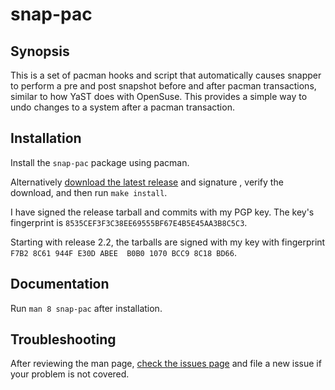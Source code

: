 # snap-pac

## Synopsis

This is a set of pacman hooks and script that automatically causes snapper to
perform a pre and post snapshot before and after pacman transactions, similar to
how YaST does with OpenSuse. This provides a simple way to undo changes to a
system after a pacman transaction.

## Installation

Install the `snap-pac` package using pacman.

Alternatively [download the latest release] and signature , verify the download, and
then run `make install`.

I have signed the release tarball and commits with my PGP key. The key's
fingerprint is `8535CEF3F3C38EE69555BF67E4B5E45AA3B8C5C3`.

Starting with release 2.2, the tarballs are signed with my key with fingerprint `F7B2
8C61 944F E30D ABEE  B0B0 1070 BCC9 8C18 BD66`.

## Documentation

Run `man 8 snap-pac` after installation.

## Troubleshooting

After reviewing the man page, [check the issues page] and file a new issue if your
problem is not covered.

[download the latest release]: https://github.com/wesbarnett/snap-pac/releases
[check the issues page]: https://github.com/wesbarnett/snap-pac/issues
